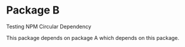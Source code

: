 # Package B
Testing NPM Circular Dependency

This package depends on package A which depends on this package.
